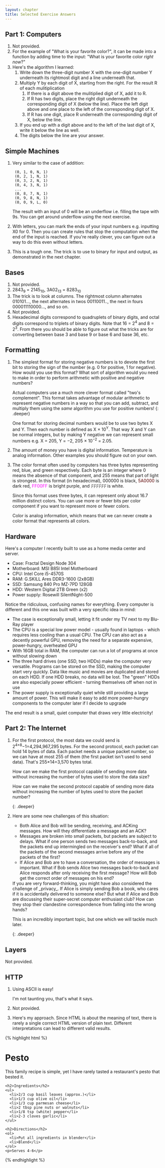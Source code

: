 ```yaml
---
layout: chapter
title: Selected Exercise Answers
---
```


## Part 1: Computers ##

1. Not provided.
2. For the example of "What is your favorite color?", it can be made into a
   function by adding time to the input: "What is your favorite color _right
   now_?"
3. Here's the algorithm I learned:
    1. Write down the three-digit number X with the one-digit number Y
       underneath its rightmost digit and a line underneath that.
    2. Multiply Y by each digit of X, starting from the right. For the result R
       of each mulitiplication
        1. If there is a digit above the mulitiplied digit of X, add it to R.
        2. If R has two digits, place the right digit underneath the
           corresponding digit of X (below the line). Place the left digit
           above and one place to the left of the corresponding digit of X.
        3. If R has one digit, place R underneath the corresponding digit of X,
           below the line.
    4. If you end up with a digit above and to the left of the last digit of X,
       write it below the line as well.
    5. The digits below the line are your answer.

## Simple Machines ##

1. Very similar to the case of addition:

        (0, 1, 0, N, 1)
        (0, 2, 1, N, 1)
        (0, 3, 2, N, 1)
        (0, 4, 3, N, 1)
        ...
        (0, 8, 7, N, 1)
        (0, 9, 8, N, 1)
        (0, 0, 9, L, 0)

   The result with an input of 0 will be an underflow i.e. filling the tape
   with 9s. You can get around underflow using the next exercise.
2. With letters, you can mark the ends of your input numbers e.g. inputting X0
   for 0. Then you can create rules that stop the computation when the end of
   the input is reached. If you're really clever, you can figure out a way to
   do this even without letters.
3. This is a tough one. The trick is to use to binary for input and output, as
   demonstrated in the next chapter.

## Bases ##

1. Not provided.
2. 2843<sub>9</sub> = 2145<sub>10</sub>, 3A02<sub>13</sub> = 8283<sub>10</sub>
3. The trick is to look at columns. The rightmost column alternates 010101...,
   the next alternates in twos 00110011.., the next in fours 000011110000...,
   and so on.
4. Not provided.
5. Hexadecimal digits correspond to quadruplets of binary digits, and octal
   digits correspond to triplets of binary digits. Note that 16 = 2<sup>4</sup>
   and 8 = 2<sup>3</sup>. From there you should be able to figure out what the
   tricks are for converting between base 3 and base 9 or base 6 and base 36,
   etc.

## Formatting ##

1. The simplest format for storing negative numbers is to devote the first bit
   to storing the sign of the number (e.g. 0 for positive, 1 for negative). How
   would you use this format? What sort of algorithm would you need to make in
   order to perform arithmetic with positive and negative numbers?

   Actual computers use a much more clever format called "two's complement". This
   format takes advantage of modular arithmetic to represent negative numbers in a
   way so that you can add, subtract, and multiply them using the _same_
   algorithm you use for positive numbers!
   {: .deeper}

   One format for storing decimal numbers would be to use two bytes X and Y.
   Then each number is defined as X &times; 10<sup>Y</sup>. That way X and Y can
   be normal integers, but by making Y negative we can represent small numbers
   e.g. X = 205, Y = &minus;2, 205 &times; 10<sup>&minus;2</sup> = 2.05.

2. The amount of money you have is digital information. Temperature is analog
   information. Other examples you should figure out on your own.

3. The color format often used by computers has three bytes representing red,
   blue, and green respectively. Each byte is an integer where 0 means the
   absence of that component, and 255 means that part of light is strongest. In
   this format (in hexadecimal), 000000 is black, <span style="color: #5A0000">5A0000</span>
   is dark red, <span style="color: #f0f">FF00FF</span> is bright purple, and
   <span style="color: #fff; text-shadow: 1px 1px 1px black">FFFFFF</span> is white.

   Since this format uses three bytes, it can represent only about 16.7 million
   distinct colors. You can use more or fewer bits per color component if you
   want to represent more or fewer colors.

   Color is analog information, which means that we can never create a color
   format that represents all colors.

## Hardware ##

Here's a computer I recently built to use as a home media center and server.

* Case: Fractal Design Node 304
* Motherboard: MSI B85I Intel Motherboard
* CPU: Intel Core i5-4570S
* RAM: G.SKILL Ares DDR3-1600 (2x8GB)
* SSD: Samsung 840 Pro MZ-7PD 128GB
* HDD: Western Digital 2TB Green (x2)
* Power supply: Rosewill SilentNight-500

Notice the ridiculous, confusing names for everything. Every computer is
different and this one was built with a very specific idea in mind:

* The case is exceptionally small, letting it fit under my TV next to my Blu-Ray
  player
* The CPU is a special low power model - usually found in laptops - which
  requires less cooling than a usual CPU. The CPU can also act as a decently
  powerful GPU, removing the need for a separate expensive, power-hungry,
  overheated GPU
* With 16GB total in RAM, the computer can run a lot of programs at once
  without slowing down
* The three hard drives (one SSD, two HDDs) make the computer very versatile.
  Programs can be stored on the SSD, making the computer start very quickly.
  Data like music and movies are duplicated and stored on each HDD. If one HDD
  breaks, no data will be lost. The "green" HDDs are also especially power
  efficient - turning themselves off when not in use
* The power supply is exceptionally quiet while still providing a large amount
  of power. This will make it easy to add more power-hungry components to the
  computer later if I decide to upgrade

The end result is a small, quiet computer that draws very little electricity!

## Part 2: The Internet ##

1. For the first protocol, the most data we could send is
   2<sup>4&times;8</sup>&minus;1=4,294,967,295 bytes. For the second protocol, each
   packet can hold 14 bytes of data. Each packet needs a unique packet number,
   so we can have at most 255 of them (the first packet isn't used to send
   data). That's 255&times;14=3,570 bytes total.

   <div>
   How can we make the first protocol capable of sending more data without
   increasing the number of bytes used to store the data size?

   How can we make the second protocol capable of sending more data without
   increasing the number of bytes used to store the packet number?
   </div>
   {: .deeper}

2. Here are some new challenges of this situation:

   * Both Alice and Bob will be sending, receiving, and ACKing messages. How
     will they differentiate a message and an ACK?
   * Messages are broken into small packets, but packets are subject to delays.
     What if one person sends two messages back-to-back, and the packets end up
     intermingled on the receiver's end? What if all of the packets of the
     second messages arrive before any of the packets of the first?
   * If Alice and Bob are to have a conversation, the order of messages is
     important. What if Bob sends Alice two messages back-to-back and Alice
     responds after only receiving the first message? How will Bob get the
     correct order of messages on his end?

   <div>
   If you are very forward-thinking, you might have also considered the
   challenge of _privacy_. If Alice is simply sending Bob a book, who cares if
   it is accidentally delivered to someone else? But what if Alice and Bob are
   discussing their super-secret computer enthusiast club? How can they stop
   their clandestine correspondence from falling into the wrong hands?

   This is an incredibly important topic, but one which we will tackle much
   later.
   </div>
   {: .deeper}

## Layers ##

Not provided.

## HTTP ##

1. Using ASCII is easy!

   I'm not taunting you, that's what it says.

2. Not provided.
3. Here's my approach. Since HTML is about the meaning of text, there is rarely
   a single correct HTML version of plain text. Different interpretations can
   lead to different valid results.

<!-- TODO not inside li, but whatever -->
{% highlight html %}
<!DOCTYPE html>
<html>
  <head><title>My favorite recipe</title></head>
  <body>
    <h1>Pesto</h1>
    <p>
      This family recipe is simple, yet I have rarely tasted a
      restaurant's pesto that bested it.
    </p>
    
    <h2>Ingredients</h2>
    <ul>
      <li>2/3 cup basil leaves (approx.)</li>
      <li>1/3 cup olive oil</li>
      <li>1/3 cup parmesan cheese</li>
      <li>2 tbsp pine nuts or walnuts</li>
      <li>1/8 tsp (white) pepper</li>
      <li>2-3 cloves garlic</li>
    </ul>
    
    <h2>Directions</h2>
    <ol>
      <li>Put all ingredients in blender</li>
      <li>Blend</li>
    </ol>
    <p>Serves 4-6</p>
  </body>
</html>
{% endhighlight %}
